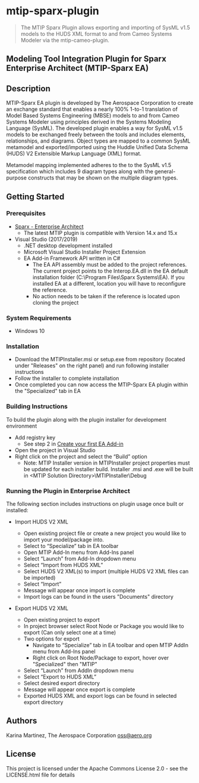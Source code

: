 # mtip-sparx-plugin

> The MTIP Sparx Plugin allows exporting and importing of SysML v1.5 models to the HUDS XML format to and from Cameo Systems Modeler via the mtip-cameo-plugin.

## Modeling Tool Integration Plugin for Sparx Enterprise Architect (MTIP-Sparx EA)

## Description

MTIP-Sparx EA plugin is developed by The Aerospace Corporation to create an exchange standard that enables a nearly 100% 1-to-1 translation of Model Based Systems Engineering (MBSE) models to and from Cameo Systems Modeler using principles derived in the Systems Modeling Language (SysML). The developed plugin enables a way for SysML v1.5 models to be exchanged freely between the tools and includes elements, relationships, and diagrams. Object types are mapped to a common SysML metamodel and exported/imported using the Huddle Unified Data Schema (HUDS) V2 Extensible Markup Language (XML) format.

Metamodel mapping implemented adheres to the to the SysML v1.5 specification which includes 9 diagram types along with the general-purpose constructs that may be shown on the multiple diagram types.

## Getting Started

### Prerequisites

* [Sparx - Enterprise Architect](https://sparxsystems.us/go/enterprise-architect-cloud/?keyword=%2Bsparx%20%2Benterprise%20%2Barchitect&creative=498008725817&gclid=CjwKCAiAp8iMBhAqEiwAJb94z-PmUa41-smzhAaqj634_Tt1h6UZBraN4dHq_1yjsy-FZh98_RWlPhoCreEQAvD_BwE)
  * The latest MTIP plugin is compatible with Version 14.x and 15.x
* Visual Studio (2017/2019)
  * .NET desktop development installed
  * Microsoft Visual Studio Installer Project Extension
  * EA Add-in Framework API written in C#
    * The EA API assembly must be added to the project references. The current project points to the Interop.EA.dll in the EA default installation folder (C:\Program Files\Sparx Systems\EA). If you installed EA at a different, location you will have to reconfigure the reference.
    * No action needs to be taken if the reference is located upon cloning the project

### System Requirements

* Windows 10

### Installation

* Download the MTIPInstaller.msi or setup.exe from repository (located under "Releases" on the right panel) and run following installer instructions
* Follow the installer to complete installation
* Once completed you can now access the MTIP-Sparx EA plugin within the "Specialized" tab in EA

### Building Instructions

To build the plugin along with the plugin installer for development environment

* Add registry key
  * See step 2 in [Create your first EA Add-in](https://sparxsystems.us/go/enterprise-architect-cloud/?keyword=%2Bsparx%20%2Benterprise%20%2Barchitect&creative=498008725817&gclid=CjwKCAiAp8iMBhAqEiwAJb94z-PmUa41-smzhAaqj634_Tt1h6UZBraN4dHq_1yjsy-FZh98_RWlPhoCreEQAvD_BwE](https://bellekens.com/2011/01/29/tutorial-create-your-first-c-enterprise-architect-add-in-in-10-minutes/))
* Open the project in Visual Studio
* Right click on the project and select the “Build” option
  * Note: MTIP Installer version in MTIPInstaller project properties must be updated for each installer build. Installer .msi and .exe will be built in &lt;MTIP Solution Directory&gt;\MTIPInstaller\Debug

### Running the Plugin in Enterprise Architect

The following section includes instructions on plugin usage once built or installed:

* Import HUDS V2 XML
  * Open existing project file or create a new project you would like to import your model/package into.
  * Select to “Specialize” tab in EA toolbar
  * Open MTIP Add-In menu from Add-Ins panel
  * Select “Launch” from Add-In dropdown menu
  * Select “Import from HUDS XML”
  * Select HUDS V2 XML(s) to import (multiple HUDS V2 XML files can be imported)
  * Select “Import”
  * Message will appear once import is complete
  * Import logs can be found in the users "Documents" directory

* Export HUDS V2 XML
  * Open existing project to export
  * In project browser select Root Node or Package you would like to export (Can only select one at a time)
  * Two options for export
    * Navigate to “Specialize” tab in EA toolbar and open MTIP AddIn menu from Add-Ins panel
    * Right click on Root Node/Package to export, hover over "Specialized" then "MTIP"
  * Select “Launch” from AddIn dropdown menu
  * Select “Export to HUDS XML”
  * Select desired export directory
  * Message will appear once export is complete
  * Exported HUDS XML and export logs can be found in selected export directory

## Authors

Karina Martinez, The Aerospace Corporation
oss@aero.org

## License

This project is licensed under the Apache Commons License 2.0 - see the LICENSE.html file for details
